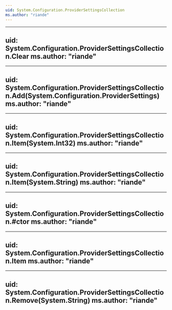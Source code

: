 ```yaml
---
uid: System.Configuration.ProviderSettingsCollection
ms.author: "riande"
---
```


---
uid: System.Configuration.ProviderSettingsCollection.Clear
ms.author: "riande"
---

---
uid: System.Configuration.ProviderSettingsCollection.Add(System.Configuration.ProviderSettings)
ms.author: "riande"
---

---
uid: System.Configuration.ProviderSettingsCollection.Item(System.Int32)
ms.author: "riande"
---

---
uid: System.Configuration.ProviderSettingsCollection.Item(System.String)
ms.author: "riande"
---

---
uid: System.Configuration.ProviderSettingsCollection.#ctor
ms.author: "riande"
---

---
uid: System.Configuration.ProviderSettingsCollection.Item
ms.author: "riande"
---

---
uid: System.Configuration.ProviderSettingsCollection.Remove(System.String)
ms.author: "riande"
---
